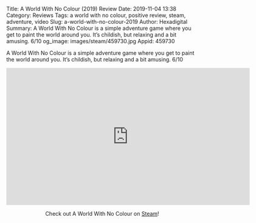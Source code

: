 Title: A World With No Colour (2019) Review
Date: 2019-11-04 13:38
Category: Reviews
Tags: a world with no colour, positive review, steam, adventure, video
Slug: a-world-with-no-colour-2019
Author: Hexadigital
Summary: A World With No Colour is a simple adventure game where you get to paint the world around you. It’s childish, but relaxing and a bit amusing. 6/10
og_image: images/steam/459730.jpg
Appid: 459730

A World With No Colour is a simple adventure game where you get to paint the world around you. It’s childish, but relaxing and a bit amusing. 6/10

<center><iframe src="https://www.youtube.com/embed/ZxkHk2Kizec?feature=oembed" allow="accelerometer; autoplay; encrypted-media; gyroscope; picture-in-picture" width="640" height="360" frameborder="0"></iframe>

Check out A World With No Colour on [Steam](https://store.steampowered.com/app/459730/?curator_clanid=34633900)!</center>
